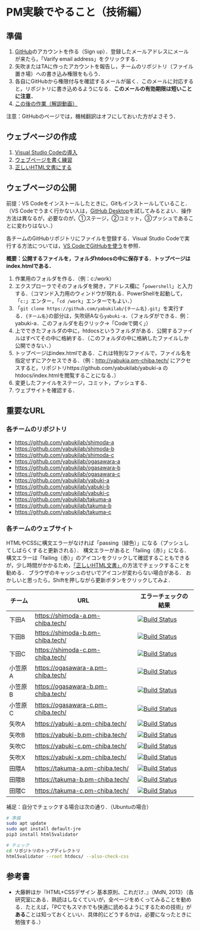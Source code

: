 # PM実験でやること（技術編）

## 準備

1. [GitHub](https://github.com/)のアカウントを作る（Sign up）．登録したメールアドレスにメールが来たら，「Varify email address」をクリックする．
1. 矢吹またはTAに作ったアカウントを報告し，チームのリポジトリ（ファイル置き場）への書き込み権限をもらう．
1. 各自にGitHubから権限付与を確認するメールが届く．このメールに対応すると，リポジトリに書き込めるようになる．**このメールの有効期限は短いことに注意．**
1. [この後の作業（解説動画）](https://youtu.be/1WSovwUgpFw)

注意：GitHubのページでは，機械翻訳はオフにしておいた方がよさそう．

## ウェブページの作成

1. [Visual Studio Codeの導入](vscode.md)
1. [ウェブページを書く練習](html.md)
1. [正しいHTML文書にする](validation.md)

## ウェブページの公開

前提：VS Codeをインストールしたときに，Gitもインストールしていること．（VS Codeでうまく行かない人は，[GitHub Desktop](https://desktop.github.com/)を試してみるとよい．操作方法は異なるが，必要なのが，①ステージ，②コミット，③プッシュであることに変わりはない．）

各チームのGitHubリポジトリにファイルを登録する．Visual Studio Codeで実行する方法については，[VS CodeでGitHubを使う](git.md)を参照．

**概要：公開するファイルを，フォルダhtdocsの中に保存する．トップページはindex.htmlである．**

1. 作業用のフォルダを作る．（例：c:/work）
1. エクスプローラでそのフォルダを開き，アドレス欄に「`powershell`」と入力する．（コマンド入力用のウィンドウが現れる．PowerShellを起動して，「`c:`」エンター，「`cd /work`」エンターでもよい．）
1. 「`git clone https://github.com/yabukilab/{チーム名}.git`」を実行する．`{チーム名}`の部分は，矢吹研Aなら`yabuki-a`．（フォルダができる．例：yabuki-a．このフォルダを右クリック→「Codeで開く」）
1. 上でできたフォルダの中に，htdocsというフォルダがある．公開するファイルはすべてその中に格納する．（このフォルダの中に格納したファイルしか公開できない．）
1. トップページはindex.htmlである．これは特別なファイルで，ファイル名を指定せずにアクセスできる．（例：http://yabukia.pm-chiba.tech/ にアクセスすると，リポジトリhttps://github.com/yabukilab/yabuki-a のhtdocs/index.htmlを閲覧することになる．）
1. 変更したファイルをステージ，コミット，プッシュする．
1. ウェブサイトを確認する．

## 重要なURL

### 各チームのリポジトリ

- https://github.com/yabukilab/shimoda-a
- https://github.com/yabukilab/shimoda-b
- https://github.com/yabukilab/shimoda-c
- https://github.com/yabukilab/ogasawara-a
- https://github.com/yabukilab/ogasawara-b
- https://github.com/yabukilab/ogasawara-c
- https://github.com/yabukilab/yabuki-a
- https://github.com/yabukilab/yabuki-b
- https://github.com/yabukilab/yabuki-c
- https://github.com/yabukilab/takuma-a
- https://github.com/yabukilab/takuma-b
- https://github.com/yabukilab/takuma-c

### 各チームのウェブサイト

HTMLやCSSに構文エラーがなければ「passing（緑色）」になる（プッシュしてしばらくすると更新される）．
構文エラーがあると「failing（赤）」になる．
構文エラーは「failing（赤）」のアイコンをクリックして確認することもできるが，少し時間がかかるため，[「正しいHTML文書」](validation.md)の方法でチェックすることを勧める．
ブラウザのキャッシュのせいでアイコンが変わらない場合がある．
おかしいと思ったら，Shiftを押しながら更新ボタンをクリックしてみよ．

チーム|URL|エラーチェックの結果
-|-|-
下田A|https://shimoda-a.pm-chiba.tech/|[![Build Status](https://admin.pm-chiba.tech/log/shimoda-a.svg)](https://admin.pm-chiba.tech/log/shimoda-a-validator.log)
下田B|https://shimoda-b.pm-chiba.tech/|[![Build Status](https://admin.pm-chiba.tech/log/shimoda-b.svg)](https://admin.pm-chiba.tech/log/shimoda-b-validator.log)
下田C|https://shimoda-c.pm-chiba.tech/|[![Build Status](https://admin.pm-chiba.tech/log/shimoda-c.svg)](https://admin.pm-chiba.tech/log/shimoda-c-validator.log)
小笠原A|https://ogasawara-a.pm-chiba.tech/|[![Build Status](https://admin.pm-chiba.tech/log/ogasawara-a.svg)](https://admin.pm-chiba.tech/log/ogasawara-a-validator.log)
小笠原B|https://ogasawara-b.pm-chiba.tech/|[![Build Status](https://admin.pm-chiba.tech/log/ogasawara-b.svg)](https://admin.pm-chiba.tech/log/ogasawara-b-validator.log)
小笠原C|https://ogasawara-c.pm-chiba.tech/|[![Build Status](https://admin.pm-chiba.tech/log/ogasawara-c.svg)](https://admin.pm-chiba.tech/log/ogasawara-c-validator.log)
矢吹A|https://yabuki-a.pm-chiba.tech/|[![Build Status](https://admin.pm-chiba.tech/log/yabuki-a.svg)](https://admin.pm-chiba.tech/log/yabuki-a-validator.log)
矢吹B|https://yabuki-b.pm-chiba.tech/|[![Build Status](https://admin.pm-chiba.tech/log/yabuki-b.svg)](https://admin.pm-chiba.tech/log/yabuki-b-validator.log)
矢吹C|https://yabuki-c.pm-chiba.tech/|[![Build Status](https://admin.pm-chiba.tech/log/yabuki-c.svg)](https://admin.pm-chiba.tech/log/yabuki-c-validator.log)
矢吹X|https://yabuki-x.pm-chiba.tech/|[![Build Status](https://admin.pm-chiba.tech/log/yabuki-x.svg)](https://admin.pm-chiba.tech/log/yabuki-x-validator.log)
田隈A|https://takuma-a.pm-chiba.tech/|[![Build Status](https://admin.pm-chiba.tech/log/takuma-a.svg)](https://admin.pm-chiba.tech/log/takuma-a-validator.log)
田隈B|https://takuma-b.pm-chiba.tech/|[![Build Status](https://admin.pm-chiba.tech/log/takuma-b.svg)](https://admin.pm-chiba.tech/log/takuma-b-validator.log)
田隈C|https://takuma-c.pm-chiba.tech/|[![Build Status](https://admin.pm-chiba.tech/log/takuma-c.svg)](https://admin.pm-chiba.tech/log/takuma-c-validator.log)

補足：自分でチェックする場合は次の通り．（Ubuntuの場合）

```bash
# 準備
sudo apt update
sudo apt install default-jre
pip3 install html5validator

# チェック
cd リポジトリのトップディレクトリ
html5validator --root htdocs/ --also-check-css
```

## 参考書

- 大藤幹ほか『HTML+CSSデザイン 基本原則、これだけ．』（MdN, 2013）（各研究室にある．熟読はしなくていいが，全ページをめくってみることを勧める．たとえば，「PCでもスマホでも快適に読めるようにするための技術」が**ある**ことは知っておくといい．具体的にどうするかは，必要になったときに勉強する．）
